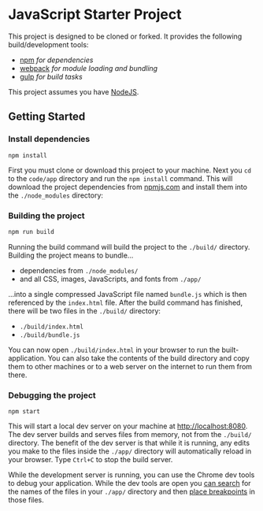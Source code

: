 # JavaScript Starter Project

This project is designed to be cloned or forked. It provides the following build/development tools:

- [npm](https://www.npmjs.com/) _for dependencies_
- [webpack](http://webpack.github.io/) _for module loading and bundling_
- [gulp](http://gulpjs.com/) _for build tasks_

This project assumes you have [NodeJS](https://nodejs.org).

## Getting Started

### Install dependencies

```
npm install
```

First you must clone or download this project to your machine. Next you `cd` to the `code/app` directory and run the `npm install` command. This will download the project dependencies from [npmjs.com](http://www.npmjs.com) and install them into the `./node_modules` directory:


### Building the project

```bash
npm run build
```

Running the build command will build the project to the `./build/` directory. Building the project means to bundle...

- dependencies from `./node_modules/`
- and all CSS, images, JavaScripts, and fonts from `./app/`

...into a single compressed JavaScript file named `bundle.js` which is then referenced by the `index.html` file. After the build command has finished, there will be two files in the `./build/` directory:

- `./build/index.html`
- `./build/bundle.js`

You can now open `./build/index.html` in your browser to run the built-application. You can also take the contents of the build directory and copy them to other machines or to a web server on the internet to run them from there.

### Debugging the project

```
npm start
```

This will start a local dev server on your machine at [http://localhost:8080](http://localhost:8080). The dev server builds and serves files from memory, not from the `./build/` directory. The benefit of the dev server is that while it is running, any edits you make to the files inside the `./app/` directory will automatically reload in your browser. Type `Ctrl+C` to stop the build server.

While the development server is running, you can use the Chrome dev tools to debug your application. While the dev tools are open you [can search](https://developer.chrome.com/devtools/docs/authoring-development-workflow#search-navigate-filter) for the names of the files in your `./app/` directory and then [place breakpoints](https://developer.chrome.com/devtools/docs/javascript-debugging) in those files.
